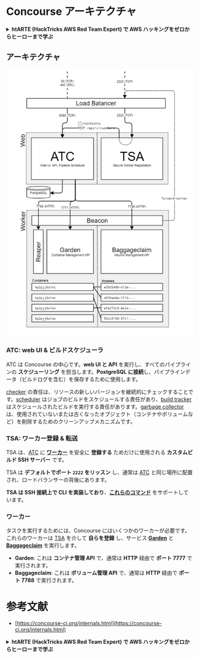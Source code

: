 # Concourse アーキテクチャ

<details>

<summary><strong>htARTE (HackTricks AWS Red Team Expert) で AWS ハッキングをゼロからヒーローまで学ぶ</strong></summary>

HackTricks をサポートする他の方法:

* **HackTricks にあなたの会社を広告したい**、または **HackTricks を PDF でダウンロードしたい** 場合は、[**サブスクリプションプラン**](https://github.com/sponsors/carlospolop)をチェックしてください！
* [**公式 PEASS & HackTricks グッズ**](https://peass.creator-spring.com) を入手する
* [**The PEASS Family**](https://opensea.io/collection/the-peass-family) を発見する、私たちの独占的な [**NFTs**](https://opensea.io/collection/the-peass-family) のコレクション
* 💬 [**Discord グループ**](https://discord.gg/hRep4RUj7f) に **参加する** か、[**telegram グループ**](https://t.me/peass) に参加する、または **Twitter** 🐦 [**@carlospolopm**](https://twitter.com/carlospolopm) を **フォローする**。
* **HackTricks** の GitHub リポジトリ [**HackTricks**](https://github.com/carlospolop/hacktricks) と [**HackTricks Cloud**](https://github.com/carlospolop/hacktricks-cloud) に PR を提出して、あなたのハッキングのコツを共有する。

</details>

## アーキテクチャ

![](<../../.gitbook/assets/image (39) (1).png>)

### ATC: web UI & ビルドスケジューラ

ATC は Concourse の中心です。**web UI と API** を実行し、すべてのパイプラインの **スケジューリング** を担当します。**PostgreSQL に接続**し、パイプラインデータ（ビルドログを含む）を保存するために使用します。

[checker](https://concourse-ci.org/checker.html) の責任は、リソースの新しいバージョンを継続的にチェックすることです。[scheduler](https://concourse-ci.org/scheduler.html) はジョブのビルドをスケジュールする責任があり、[build tracker](https://concourse-ci.org/build-tracker.html) はスケジュールされたビルドを実行する責任があります。[garbage collector](https://concourse-ci.org/garbage-collector.html) は、使用されていないまたは古くなったオブジェクト（コンテナやボリュームなど）を削除するためのクリーンアップメカニズムです。

### TSA: ワーカー登録 & 転送

TSA は、[ATC](https://concourse-ci.org/internals.html#component-atc) に [**ワーカー**](https://concourse-ci.org/internals.html#architecture-worker) を安全に **登録する** ためだけに使用される **カスタムビルド SSH サーバー** です。

TSA は **デフォルトでポート `2222` をリッスン** し、通常は [ATC](https://concourse-ci.org/internals.html#component-atc) と同じ場所に配置され、ロードバランサーの背後にあります。

**TSA は SSH 接続上で CLI を実装しており**、[**これらのコマンド**](https://concourse-ci.org/internals.html#component-tsa) をサポートしています。

### ワーカー

タスクを実行するためには、Concourse にはいくつかのワーカーが必要です。これらのワーカーは [TSA](https://concourse-ci.org/internals.html#component-tsa) を介して **自らを登録** し、サービス [**Garden**](https://github.com/cloudfoundry-incubator/garden) と [**Baggageclaim**](https://github.com/concourse/baggageclaim) を実行します。

* **Garden**: これは **コンテナ管理 API** で、通常は **HTTP** 経由で **ポート 7777** で実行されます。
* **Baggageclaim**: これは **ボリューム管理 API** で、通常は **HTTP** 経由で **ポート 7788** で実行されます。

# 参考文献
* [https://concourse-ci.org/internals.html](https://concourse-ci.org/internals.html)


<details>

<summary><strong>htARTE (HackTricks AWS Red Team Expert) で AWS ハッキングをゼロからヒーローまで学ぶ</strong></summary>

HackTricks をサポートする他の方法:

* **HackTricks にあなたの会社を広告したい**、または **HackTricks を PDF でダウンロードしたい** 場合は、[**サブスクリプションプラン**](https://github.com/sponsors/carlospolop)をチェックしてください！
* [**公式 PEASS & HackTricks グッズ**](https://peass.creator-spring.com) を入手する
* [**The PEASS Family**](https://opensea.io/collection/the-peass-family) を発見する、私たちの独占的な [**NFTs**](https://opensea.io/collection/the-peass-family) のコレクション
* 💬 [**Discord グループ**](https://discord.gg/hRep4RUj7f) に **参加する** か、[**telegram グループ**](https://t.me/peass) に参加する、または **Twitter** 🐦 [**@carlospolopm**](https://twitter.com/carlospolopm) を **フォローする**。
* **HackTricks** の GitHub リポジトリ [**HackTricks**](https://github.com/carlospolop/hacktricks) と [**HackTricks Cloud**](https://github.com/carlospolop/hacktricks-cloud) に PR を提出して、あなたのハッキングのコツを共有する。

</details>
